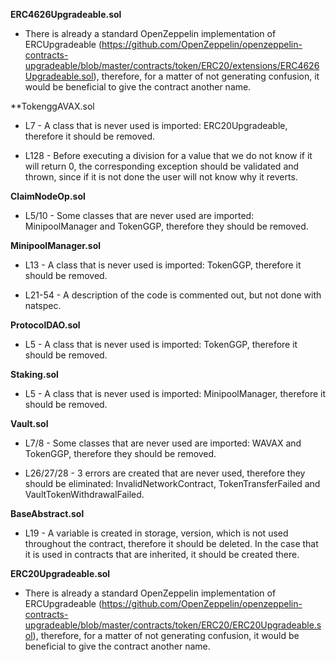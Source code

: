 **ERC4626Upgradeable.sol**
- There is already a standard OpenZeppelin implementation of ERCUpgradeable (https://github.com/OpenZeppelin/openzeppelin-contracts-upgradeable/blob/master/contracts/token/ERC20/extensions/ERC4626Upgradeable.sol),
therefore, for a matter of not generating confusion, it would be beneficial to give the contract another name.


**TokenggAVAX.sol
- L7 - A class that is never used is imported: ERC20Upgradeable, therefore it should be removed.

- L128 - Before executing a division for a value that we do not know if it will return 0, the corresponding exception should be validated and thrown, since if it is not done the user will not know why it reverts.


**ClaimNodeOp.sol**
- L5/10 - Some classes that are never used are imported: MinipoolManager and TokenGGP, therefore they should be removed.


**MinipoolManager.sol**
- L13 - A class that is never used is imported: TokenGGP, therefore it should be removed.

- L21-54 - A description of the code is commented out, but not done with natspec.


**ProtocolDAO.sol**
- L5 - A class that is never used is imported: TokenGGP, therefore it should be removed.


**Staking.sol**
- L5 - A class that is never used is imported: MinipoolManager, therefore it should be removed.


**Vault.sol**
- L7/8 - Some classes that are never used are imported: WAVAX and TokenGGP, therefore they should be removed.

- L26/27/28 - 3 errors are created that are never used, therefore they should be eliminated: InvalidNetworkContract, TokenTransferFailed and VaultTokenWithdrawalFailed.


**BaseAbstract.sol**
- L19 - A variable is created in storage, version, which is not used throughout the contract, therefore it should be deleted. In the case that it is used in contracts that are inherited, it should be created there.


**ERC20Upgradeable.sol**
- There is already a standard OpenZeppelin implementation of ERCUpgradeable (https://github.com/OpenZeppelin/openzeppelin-contracts-upgradeable/blob/master/contracts/token/ERC20/ERC20Upgradeable.sol),
therefore, for a matter of not generating confusion, it would be beneficial to give the contract another name.


